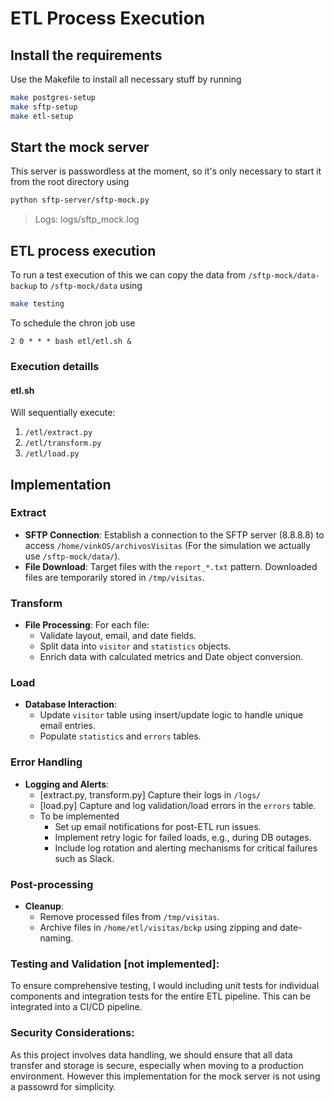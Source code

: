# ETL Process Execution

## Install the requirements

Use the Makefile to install all necessary stuff by running

```bash
make postgres-setup
make sftp-setup
make etl-setup
```

## Start the mock server
This server is passwordless at the moment, so it's only necessary to start it from the root directory using

```bash
python sftp-server/sftp-mock.py
```
> Logs: logs/sftp_mock.log


## ETL process execution

To run a test execution of this we can copy the data from `/sftp-mock/data-backup` to `/sftp-mock/data` using

```bash
make testing
```

To schedule the chron job use
```
2 0 * * * bash etl/etl.sh &
```

### Execution detaills

#### etl.sh

Will sequentially execute:

1. `/etl/extract.py`
2. `/etl/transform.py`
3. `/etl/load.py`


## Implementation
### Extract

- **SFTP Connection**: Establish a connection to the SFTP server (8.8.8.8) to access `/home/vinkOS/archivosVisitas` (For the simulation we actually use `/sftp-mock/data/`).
- **File Download**: Target files with the `report_*.txt` pattern. Downloaded files are temporarily stored in `/tmp/visitas`.

### Transform

- **File Processing**: For each file:
  - Validate layout, email, and date fields.
  - Split data into `visitor` and `statistics` objects.
  - Enrich data with calculated metrics and Date object conversion.

### Load

- **Database Interaction**:
  - Update `visitor` table using insert/update logic to handle unique email entries.
  - Populate `statistics` and `errors` tables.

### Error Handling

- **Logging and Alerts**:
  - [extract.py, transform.py] Capture their logs in `/logs/`
  - [load.py] Capture and log validation/load errors in the `errors` table.
  - To be implemented
    - Set up email notifications for post-ETL run issues.
    - Implement retry logic for failed loads, e.g., during DB outages.
    - Include log rotation and alerting mechanisms for critical failures such as Slack.

### Post-processing

- **Cleanup**:
  - Remove processed files from `/tmp/visitas`.
  - Archive files in `/home/etl/visitas/bckp` using zipping and date-naming.


### Testing and Validation [not implemented]:

To ensure comprehensive testing, I would including unit tests for individual components and integration tests for the entire ETL pipeline.
This can be integrated into a CI/CD pipeline.

### Security Considerations:
As this project involves data handling, we should ensure that all data transfer and storage is secure, especially when moving to a production environment.
However this implementation for the mock server is not using a passowrd for simplicity.